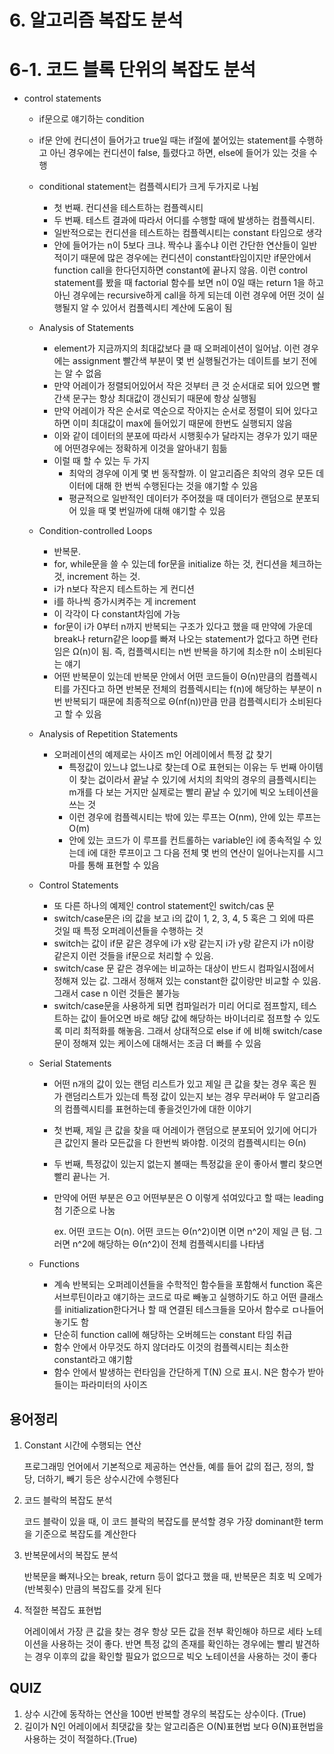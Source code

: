 # 6. 알고리즘 복잡도 분석

# 6-1. 코드 블록 단위의 복잡도 분석

- control statements
  - if문으로 얘기하는 condition

  - if문 안에 컨디션이 들어가고 true일 때는 if절에 붙어있는 statement를 수행하고 아닌 경우에는 컨디션이 false, 틀렸다고 하면, else에 들어가 있는 것을 수행

  - conditional statement는 컴플렉시티가 크게 두가지로 나뉨

    - 첫 번째. 컨디션을 테스트하는 컴플렉시티
    - 두 번째. 테스트 결과에 따라서 어디를 수행할 때에 발생하는 컴플렉시티.
    - 일반적으로는 컨디션을 테스트하는 컴플렉시티는 constant 타임으로 생각
    - 안에 들어가는 n이 5보다 크냐. 짝수냐 홀수냐 이런 간단한 연산들이 일반적이기 때문에 많은 경우에는 컨디션이 constant타임이지만 if문안에서 function call을 한다던지하면 constant에 끝나지 않음. 이런 control statement를 봤을 때 factorial 함수를 보면 n이 0일 때는 return 1을 하고 아닌 경우에는 recursive하게 call을 하게 되는데 이런 경우에 어떤 것이 실행될지 알 수 있어서 컴플렉시티 계산에 도움이 됨

  - Analysis of Statements

    - element가 지금까지의 최대값보다 클 때 오퍼레이션이 일어남. 이런 경우에는 assignment 빨간색 부분이 몇 번 실행될건가는 데이트를 보기 전에는 알 수 없음
    - 만약 어레이가 정렬되어있어서 작은 것부터 큰 것 순서대로 되어 있으면 빨간색 문구는 항상 최대값이 갱신되기 때문에 항상 실행됨
    - 만약 어레이가 작은 순서로 역순으로 작아지는 순서로 정렬이 되어 있다고 하면 이미 최대값이 max에 들어있기 때문에 한번도 실행되지 않음
    - 이와 같이 데이터의 분포에 따라서 시행횟수가 달라지는 경우가 있기 때문에 어떤경우에는 정확하게 이것을 알아내기 힘듦
    - 이럴 때 할 수 있는 두 가지
      - 최악의 경우에 이게 몇 번 동작할까. 이 알고리즘은 최악의 경우 모든 데이터에 대해 한 번씩 수행된다는 것을 얘기할 수 있음
      - 평균적으로 일반적인 데이터가 주어졌을 때 데이터가 랜덤으로 분포되어 있을 때 몇 번일까에 대해 얘기할 수 있음

  - Condition-controlled Loops

    - 반복문. 
    - for, while문을 쓸 수 있는데 for문을 initialize 하는 것, 컨디션을 체크하는 것, increment 하는 것. 
    - i가 n보다 작은지 테스트하는 게 컨디션
    - i를 하나씩 증가시켜주는 게 increment
    - 이 각각이 다 constant차임에 가능
    - for문이 i가 0부터 n까지 반복되는 구조가 있다고 했을 때 만약에 가운데 break나 return같은 loop를 빠져 나오는 statement가 없다고 하면 런타임은 Ω(n)이 됨. 즉, 컴플렉시티는 n번 반복을 하기에 최소한 n이 소비된다는 얘기
    - 어떤 반복문이 있는데 반복문 안에서 어떤 코드들이 Θ(n)만큼의 컴플렉시티를 가진다고 하면 반복문 전체의 컴플렉시티는 f(n)에 해당하는 부분이 n번 반복되기 때문에 최종적으로 Θ(nf(n))만큼 만큼 컴플렉시티가 소비된다고 할 수 있음

  - Analysis of Repetition Statements

    - 오퍼레이션의 예제로는 사이즈 m인 어레이에서 특정 값 찾기
      - 특정값이 있느냐 없느냐로 찾는데 O로 표현되는 이유는 두 번째 아이템이 찾는 겂이라서 끝날 수 있기에 서치의 최악의 경우의 큼플렉시티는 m개를 다 보는 거지만 실제로는 빨리 끝날 수 있기에 빅오 노테이션을 쓰는 것
      - 이런 경우에 컴플렉시티는 밖에 있는 루프는 O(nm), 안에 있는 루프는 O(m)
      - 안에 있는 코드가 이 루프를 컨트롤하는 variable인 i에 종속적일 수 있는데 i에 대한 루프이고 그 다음 전체 몇 번의 연산이 일어나는지를 시그마를 통해 표현할 수 있음

  - Control Statements

    - 또 다른 하나의 예제인 control statement인 switch/cas 문
    - switch/case문은 i의 값을 보고 i의 값이 1, 2, 3, 4, 5 혹은 그 외에 따른 것일 때 특정 오퍼레이션들을 수행하는 것
    - switch는 값이 if문 같은 경우에 i가 x랑 같는지 i가 y랑 같은지 i가 n이랑 같은지 이런 것들을 if문으로 처리할 수 있음. 
    - switch/case 문 같은 경우에는 비교하는 대상이 반드시 컴파일시점에서 정해져 있는 값. 그래서 정해져 있는 constant한 값이랑만 비교할 수 있음. 그래서 case n 이런 것들은 불가능
    - switch/case문을 사용하게 되면 컴파일러가 미리 어디로 점프할지, 테스트하는 값이 들어오면 바로 해당 값에 해당하는 바이너리로 점프할 수 있도록 미리 최적화를 해놓음. 그래서 상대적으로 else if 에 비해 switch/case문이 정해져 있는 케이스에 대해서는 조금 더 빠를 수 있음

  - Serial Statements

    - 어떤 n개의 값이 있는 랜덤 리스트가 있고 제일 큰 값을 찾는 경우 혹은 뭔가 랜덤리스트가 있는데 특정 값이 있는지 보는 경우 무러써야 두 알고리즘의 컴플렉시티를 표현하는데 좋을것인가에 대한 이야기

    - 첫 번째, 제일 큰 값을 찾을 때 어레이가 랜덤으로 분포되어 있기에 어디가 큰 값인지 몰라 모든값을 다 한번씩 봐야함. 이것의 컴플렉시티는 Θ(n)

    - 두 번째, 특정값이 있는지 없는지 볼때는 특정값을 운이 좋아서 빨리 찾으면 빨리 끝나는 거. 

    - 만약에 어떤 부분은 Θ고 어떤부분은 O 이렇게 섞여있다고 할 때는 leading 첨 기준으로 나눔

      ex. 어떤 코드는 O(n). 어떤 코드는 Θ(n^2)이면 이면 n^2이 제일 큰 텀. 그러면 n^2에 해당하는 Θ(n^2)이 전체 컴플렉시티를 나타냄 

  - Functions

    - 계속 반복되는 오퍼레이션들을 수학적인 함수들을 포함해서 function 혹은 서브루틴이라고 얘기하는 코드로 따로 빼놓고 실행하기도 하고 어떤 클래스를 initialization한다거나 할 때 연결된 테스크들을 모아서 함수로 ㅁ나들어 놓기도 함
    - 단순히 function call에 해당하는 오버헤드는 constant 타임 취급
    - 함수 안에서 아무것도 하지 않더라도 이것의 컴플렉시티는 최소한 constant라고 얘기함
    - 함수 안에서 발생하는 런타임을 간단하게 T(N) 으로 표시. N은 함수가 받아들이는 파라미터의 사이즈

## 용어정리

1. Constant 시간에 수행되는 연산

   프로그래밍 언어에서 기본적으로 제공하는 연산들, 예를 들어 값의 접근, 정의, 할당, 더하기, 빼기 등은 상수시간에 수행된다

2. 코드 블락의 복잡도 분석

   코드 블락이 있을 때, 이 코드 블락의 복잡도를 분석할 경우 가장 dominant한 term을 기준으로 복잡도를 계산한다

3. 반복문에서의 복잡도 분석

   반복문을 빠져나오는 break, return 등이 없다고 했을 때, 반복문은 최호 빅 오메가(반복횟수) 만큼의 복잡도를 갖게 된다

4. 적절한 복잡도 표현법

   어레이에서 가장 큰 값을 찾는 경우 항상 모든 값을 전부 확인해야 하므로 세타 노테이션을 사용하는 것이 좋다. 반면 특정 값의 존재를 확인하는 경우에는 빨리 발견하는 경우 이후의 값을 확인할 필요가 없으므로 빅오 노테이션을 사용하는 것이 좋다



## QUIZ

1. 상수 시간에 동작하는 연산을 100번 반복할 경우의 복잡도는 상수이다. (True)
2. 길이가 N인 어레이에서 최댓값을 찾는 알고리즘은 O(N)표현법 보다 Θ(N)표현법을 사용하는 것이 적절하다.(True) 